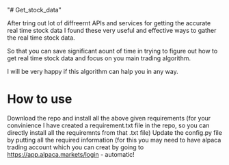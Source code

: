 "# Get_stock_data" 

After tring out lot of diffreernt APIs and services for getting the accurate real time stock data I found these very useful and effective ways to gather the real time stock data.

So that you can save significant aount of time in trying to figure out how to get real time stock data and focus on you main trading algorithm.

I will be very happy if this algorithm can halp you in any way.

# How to use

Download the repo and install all the above given requirements (for your convinience I have created a requirement.txt file in the repo, so you can directly install all the requiremnts from that .txt file)
Update the config.py file by putting all the required information (for this you may need to have alpaca trading account which you can creat by going to https://app.alpaca.markets/login - automatic!
